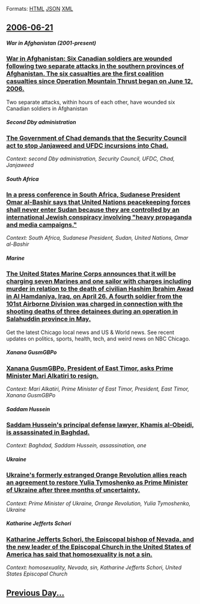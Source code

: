 
Formats: [HTML](2006/06/21/index.html)  [JSON](2006/06/21/index.json)  [XML](2006/06/21/index.xml)  

## [2006-06-21](/news/2006/06/21/index.md)

##### War in Afghanistan (2001-present)
### [ War in Afghanistan: Six Canadian soldiers are wounded following two separate attacks in the southern provinces of Afghanistan. The six casualties are the first coalition casualties since Operation Mountain Thrust began on June 12, 2006. ](/news/2006/06/21/war-in-afghanistan-six-canadian-soldiers-are-wounded-following-two-separate-attacks-in-the-southern-provinces-of-afghanistan-the-six-casu.md)
Two separate attacks, within hours of each other, have wounded six Canadian soldiers in Afghanistan

##### Second Dby administration
### [ The Government of Chad demands that the Security Council act to stop Janjaweed and UFDC incursions into Chad. ](/news/2006/06/21/the-government-of-chad-demands-that-the-security-council-act-to-stop-janjaweed-and-ufdc-incursions-into-chad.md)
_Context: second Dby administration, Security Council, UFDC, Chad, Janjaweed_

##### South Africa
### [ In a press conference in South Africa, Sudanese President Omar al-Bashir says that United Nations peacekeeping forces shall never enter Sudan because they are controlled by an international Jewish conspiracy involving "heavy propaganda and media campaigns." ](/news/2006/06/21/in-a-press-conference-in-south-africa-sudanese-president-omar-al-bashir-says-that-united-nations-peacekeeping-forces-shall-never-enter-sud.md)
_Context: South Africa, Sudanese President, Sudan, United Nations, Omar al-Bashir_

##### Marine
### [ The United States Marine Corps announces that it will be charging seven Marines and one sailor with charges including murder in relation to the death of civilian Hashim Ibrahim Awad in Al Hamdaniya, Iraq, on April 26. A fourth soldier from the 101st Airborne Division was charged in connection with the shooting deaths of three detainees during an operation in Salahuddin province in May. ](/news/2006/06/21/the-united-states-marine-corps-announces-that-it-will-be-charging-seven-marines-and-one-sailor-with-charges-including-murder-in-relation-to.md)
Get the latest Chicago local news and US & World news. See recent updates on politics, sports, health, tech, and weird news on NBC Chicago.

##### Xanana GusmGBPo
### [ Xanana GusmGBPo, President of East Timor, asks Prime Minister Mari Alkatiri to resign. ](/news/2006/06/21/xanana-gusmagbpo-president-of-east-timor-asks-prime-minister-mara-alkatiri-to-resign.md)
_Context: Mari Alkatiri, Prime Minister of East Timor, President, East Timor, Xanana GusmGBPo_

##### Saddam Hussein
### [ Saddam Hussein's principal defense lawyer, Khamis al-Obeidi, is assassinated in Baghdad. ](/news/2006/06/21/saddam-hussein-s-principal-defense-lawyer-khamis-al-obeidi-is-assassinated-in-baghdad.md)
_Context: Baghdad, Saddam Hussein, assassination, one_

##### Ukraine
### [ Ukraine's formerly estranged Orange Revolution allies reach an agreement to restore Yulia Tymoshenko as Prime Minister of Ukraine after three months of uncertainty. ](/news/2006/06/21/ukraine-s-formerly-estranged-orange-revolution-allies-reach-an-agreement-to-restore-yulia-tymoshenko-as-prime-minister-of-ukraine-after-thr.md)
_Context: Prime Minister of Ukraine, Orange Revolution, Yulia Tymoshenko, Ukraine_

##### Katharine Jefferts Schori
### [ Katharine Jefferts Schori, the Episcopal bishop of Nevada, and the new leader of the Episcopal Church in the United States of America has said that homosexuality is not a sin. ](/news/2006/06/21/katharine-jefferts-schori-the-episcopal-bishop-of-nevada-and-the-new-leader-of-the-episcopal-church-in-the-united-states-of-america-has-s.md)
_Context: homosexuality, Nevada, sin, Katharine Jefferts Schori, United States Episcopal Church_

## [Previous Day...](/news/2006/06/20/index.md)

